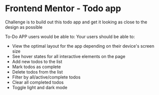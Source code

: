 # Frontend Mentor - Todo app

Challenge is to build out this todo app and get it looking as close to the design as possible

To-Do APP users would be able to:
Your users should be able to:

- View the optimal layout for the app depending on their device's screen size
- See hover states for all interactive elements on the page
- Add new todos to the list
- Mark todos as complete
- Delete todos from the list
- Filter by all/active/complete todos
- Clear all completed todos
- Toggle light and dark mode